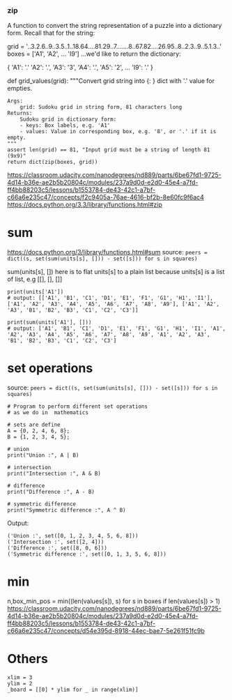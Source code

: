 ### zip
A function to convert the string representation of a puzzle into a dictionary form.
Recall that for the string:

grid = '..3.2.6..9..3.5..1..18.64....81.29..7.......8..67.82....26.95..8..2.3..9..5.1.3..'
boxes = ['A1', 'A2', ... 'I9']
...we'd like to return the dictionary:

{
  'A1': '.'
  'A2': '.',
  'A3': '3',
  'A4': '.',
  'A5': '2',
  ...
  'I9': '.'
}

def grid_values(grid):
    """Convert grid string into {<box>: <value>} dict with '.' value for empties.

    Args:
        grid: Sudoku grid in string form, 81 characters long
    Returns:
        Sudoku grid in dictionary form:
        - keys: Box labels, e.g. 'A1'
        - values: Value in corresponding box, e.g. '8', or '.' if it is empty.
    """
    assert len(grid) == 81, "Input grid must be a string of length 81 (9x9)"
    return dict(zip(boxes, grid))

https://classroom.udacity.com/nanodegrees/nd889/parts/6be67fd1-9725-4d14-b36e-ae2b5b20804c/modules/237a9d0d-e2d0-45e4-a7fd-ff4bb88203c5/lessons/b1553784-de43-42c1-a7bf-c66a6e235c47/concepts/f2c9405a-76ae-4616-bf2b-8e60fc9f6ac4
https://docs.python.org/3.3/library/functions.html#zip

# sum
https://docs.python.org/3/library/functions.html#sum
source: 
```peers = dict((s, set(sum(units[s], [])) - set([s])) for s in squares)```

sum(units[s], []) here is to flat units[s] to a plain list because units[s] is a list of list, e.g [[], [], []]
```
print(units['A1'])
# output: [['A1', 'B1', 'C1', 'D1', 'E1', 'F1', 'G1', 'H1', 'I1'], ['A1', 'A2', 'A3', 'A4', 'A5', 'A6', 'A7', 'A8', 'A9'], ['A1', 'A2', 'A3', 'B1', 'B2', 'B3', 'C1', 'C2', 'C3']]

print(sum(units['A1'], []))
# output: ['A1', 'B1', 'C1', 'D1', 'E1', 'F1', 'G1', 'H1', 'I1', 'A1', 'A2', 'A3', 'A4', 'A5', 'A6', 'A7', 'A8', 'A9', 'A1', 'A2', 'A3', 'B1', 'B2', 'B3', 'C1', 'C2', 'C3']
```

# set operations
source: 
```peers = dict((s, set(sum(units[s], [])) - set([s])) for s in squares)```


```
# Program to perform different set operations
# as we do in  mathematics
 
# sets are define
A = {0, 2, 4, 6, 8};
B = {1, 2, 3, 4, 5};
 
# union
print("Union :", A | B)
 
# intersection
print("Intersection :", A & B)
 
# difference
print("Difference :", A - B)
 
# symmetric difference
print("Symmetric difference :", A ^ B)
```

Output:
```
('Union :', set([0, 1, 2, 3, 4, 5, 6, 8]))
('Intersection :', set([2, 4]))
('Difference :', set([8, 0, 6]))
('Symmetric difference :', set([0, 1, 3, 5, 6, 8]))
```

# min
n,box_min_pos = min((len(values[s]), s) for s in boxes if len(values[s]) > 1)
 https://classroom.udacity.com/nanodegrees/nd889/parts/6be67fd1-9725-4d14-b36e-ae2b5b20804c/modules/237a9d0d-e2d0-45e4-a7fd-ff4bb88203c5/lessons/b1553784-de43-42c1-a7bf-c66a6e235c47/concepts/d54e395d-8918-44ec-bae7-5e261f51fc9b


# Others
```
xlim = 3
ylim = 2
_board = [[0] * ylim for _ in range(xlim)]
```

